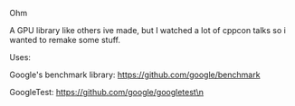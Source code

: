 Ohm

A GPU library like others ive made, but I watched a lot of cppcon talks so i wanted to remake some stuff.

Uses:

Google's benchmark library: https://github.com/google/benchmark

GoogleTest: https://github.com/google/googletest\n
